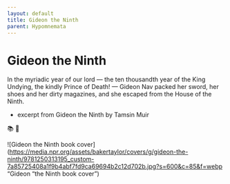 ```yaml
---
layout: default
title: Gideon the Ninth
parent: Hypomnemata
---
```

# Gideon the Ninth

In the myriadic year of our lord — the ten thousandth year of the King Undying, the kindly Prince of Death! — Gideon Nav packed her sword, her shoes and her dirty magazines, and she escaped from the House of the Ninth.

- excerpt from Gideon the Ninth by Tamsin Muir

📚 💬

![Gideon the Ninth book cover](https://media.npr.org/assets/bakertaylor/covers/g/gideon-the-ninth/9781250313195_custom-7a85725408a1f9b4abf7fd9ca69694b2c12d702b.jpg?s=600&c=85&f=webp “Gideon “the Ninth book cover”)

